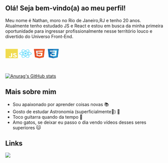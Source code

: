 ## Olá! Seja bem-vindo(a) ao meu perfil!
Meu nome é Nathan, moro no Rio de Janeiro,RJ e tenho 20 anos.
Atualmente tenho estudado JS e React e estou em busca da minha primeira oportunidade para ingressar profissionalmente nesse território louco e divertido do Universo Front-End.  

<div style="display: inline_block"><br>
  <img align="center" alt="JS" height="30" width="40" src="https://raw.githubusercontent.com/devicons/devicon/master/icons/javascript/javascript-plain.svg">
  <img align="center" alt="React" height="30" width="40" src="https://raw.githubusercontent.com/devicons/devicon/master/icons/react/react-original.svg">
  <img align="center" alt="HTML" height="30" width="40" src="https://raw.githubusercontent.com/devicons/devicon/master/icons/html5/html5-original.svg">
  <img align="center" alt="CSS" height="30" width="40" src="https://raw.githubusercontent.com/devicons/devicon/master/icons/css3/css3-original.svg">
</div>
<br/>
<br/>


[![Anurag's GitHub stats](https://github-readme-stats.vercel.app/api?username=nathanhonorio&theme=github_dark)](https://github.com/anuraghazra/github-readme-stats)

## Mais sobre mim
<div>
  <ul>
    <li>Sou apaixonado por aprender coisas novas 📚</li>
    <li>Gosto de estudar Astronomia (superficialmente🤫) 🔭</li>
    <li>Toco guitarra quando da tempo 🎸</li>
    <li>Amo gatos, se deixar eu passo o dia vendo vídeos desses seres superiores 🐱</li>
    
  </ul>
</div>

## Links
 <a href="www.linkedin.com/in/nathanhonoriodev" target="_blank"><img src="https://img.shields.io/badge/-LinkedIn-%230077B5?style=for-the-badge&logo=linkedin&logoColor=white" target="_blank"></a> 
  
</div>
